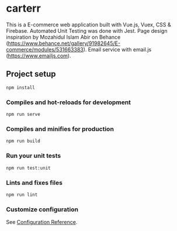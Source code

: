 # carterr

This is a E-commerce web application built with Vue.js, Vuex, CSS & Firebase. Automated Unit Testing was done with Jest.
Page design inspiration by Mozahidul Islam Abir on Behance (https://www.behance.net/gallery/91982645/E-commerce/modules/531663383).
Email service with email.js  (https://www.emailjs.com).

## Project setup
```
npm install
```

### Compiles and hot-reloads for development
```
npm run serve
```

### Compiles and minifies for production
```
npm run build
```

### Run your unit tests
```
npm run test:unit
```

### Lints and fixes files
```
npm run lint
```

### Customize configuration
See [Configuration Reference](https://cli.vuejs.org/config/).
